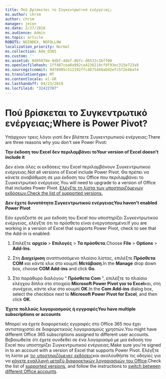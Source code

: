 ```yaml
---
title: Πού βρίσκεται το Συγκεντρωτικό ενέργειας;
ms.author: chrsm
author: chrsm
manager: jecon
ms.date: 2/27/2018
ms.audience: Admin
ms.topic: article
ROBOTS: NOINDEX, NOFOLLOW
localization_priority: Normal
ms.collection: Adm_O365
ms.custom: ''
ms.assetid: 0d95078e-9dbf-4def-8bfc-d6532c1bff00
ms.openlocfilehash: 1ff407cea0a992ca4236218cfdf93ec315e723a9
ms.sourcegitcommit: 9d78905c512192ffc4675468abd2efc5f2e4baf4
ms.translationtype: MT
ms.contentlocale: el-GR
ms.lasthandoff: 04/23/2019
ms.locfileid: "32422787"
---
```

# <a name="where-is-power-pivot"></a><span data-ttu-id="96344-102">Πού βρίσκεται το Συγκεντρωτικό ενέργειας;</span><span class="sxs-lookup"><span data-stu-id="96344-102">Where is Power Pivot?</span></span>

<span data-ttu-id="96344-103">Υπάρχουν τρεις λόγοι γιατί δεν βλέπετε Συγκεντρωτικού ενέργειας:</span><span class="sxs-lookup"><span data-stu-id="96344-103">There are three reasons why you don't see Power Pivot:</span></span>
  
 <span data-ttu-id="96344-104">**Την έκδοση του Excel δεν περιλαμβάνει το**</span><span class="sxs-lookup"><span data-stu-id="96344-104">**Your version of Excel doesn't include it**</span></span>
  
<span data-ttu-id="96344-105">Δεν είναι όλες οι εκδόσεις του Excel περιλαμβάνουν Συγκεντρωτικού ενέργειας.</span><span class="sxs-lookup"><span data-stu-id="96344-105">Not all versions of Excel include Power Pivot.</span></span> <span data-ttu-id="96344-106">Θα πρέπει να κάνετε αναβάθμιση σε μια έκδοση του Office που περιλαμβάνει το Συγκεντρωτικό ενέργειας.</span><span class="sxs-lookup"><span data-stu-id="96344-106">You will need to upgrade to a version of Office that includes Power Pivot.</span></span> [<span data-ttu-id="96344-107">Ελέγξτε τη λίστα των υποστηριζόμενων εκδόσεων.</span><span class="sxs-lookup"><span data-stu-id="96344-107">Check the list of supported versions.</span></span>](https://support.office.com/article/aa64e217-4b6e-410b-8337-20b87e1c2a4b.aspx)
  
 <span data-ttu-id="96344-108">**Δεν έχετε δυνατότητα Συγκεντρωτικού ενέργειας**</span><span class="sxs-lookup"><span data-stu-id="96344-108">**You haven't enabled Power Pivot**</span></span>
  
<span data-ttu-id="96344-109">Εάν εργάζεστε σε μια έκδοση του Excel που υποστηρίζει Συγκεντρωτικού ενέργειας, ελέγξτε ότι το πρόσθετο είναι ενεργοποιημένο:</span><span class="sxs-lookup"><span data-stu-id="96344-109">If you are working in a version of Excel that supports Power Pivot, check to see that the Add-in is enabled:</span></span>
  
1. <span data-ttu-id="96344-110">Επιλέξτε **αρχείο** \> **Επιλογές** \> **Τα πρόσθετα**.</span><span class="sxs-lookup"><span data-stu-id="96344-110">Choose **File** \> **Options** \> **Add-Ins**.</span></span>
    
2. <span data-ttu-id="96344-111">Στη **Διαχείριση** αναπτυσσόμενο πλαίσιο λίστας, επιλέξτε **Πρόσθετα COM** και κάντε κλικ στο κουμπί **Μετάβαση**.</span><span class="sxs-lookup"><span data-stu-id="96344-111">In the **Manage** drop down box, choose **COM Add-ins** and click **Go**.</span></span>
    
3. <span data-ttu-id="96344-112">Στο παράθυρο διαλόγου " **Πρόσθετα Com** ", επιλέξτε το πλαίσιο ελέγχου δίπλα στο στοιχείο **Microsoft Power Pivot για το Excel**και, στη συνέχεια, κάντε κλικ στο κουμπί **OK**.</span><span class="sxs-lookup"><span data-stu-id="96344-112">In the **Com Add-ins** dialog box, select the checkbox next to **Microsoft Power Pivot for Excel**, and then click **OK**.</span></span> 
    
 <span data-ttu-id="96344-113">**Έχετε πολλούς λογαριασμούς ή εγγραφές**</span><span class="sxs-lookup"><span data-stu-id="96344-113">**You have multiple subscriptions or accounts**</span></span>
  
<span data-ttu-id="96344-114">Μπορεί να έχετε διαφορετικές εγγραφές στο Office 365 που έχει αντιστοιχιστεί σε διαφορετικούς λογαριασμούς χρηστών.</span><span class="sxs-lookup"><span data-stu-id="96344-114">You might have different Office 365 subscriptions assigned to different user accounts.</span></span> <span data-ttu-id="96344-115">Βεβαιωθείτε ότι έχετε συνδεθεί σε ένα λογαριασμό με μια έκδοση του Excel που υποστηρίζει Συγκεντρωτικού ενέργειας.</span><span class="sxs-lookup"><span data-stu-id="96344-115">Make sure you're signed in to an account with a version of Excel that supports Power Pivot.</span></span> <span data-ttu-id="96344-116">Ελέγξτε τη λίστα με [τις υποστηριζόμενες εκδόσεις](https://support.office.com/article/aa64e217-4b6e-410b-8337-20b87e1c2a4b.aspx)και ακολουθήστε τις οδηγίες για να [κάνετε εναλλαγή μεταξύ διαφορετικών λογαριασμών του Office](https://support.office.com/article/b9582171-fd1f-4284-9846-bdd72bb28426.aspx#BKMK_WebSwitchAccounts).</span><span class="sxs-lookup"><span data-stu-id="96344-116">Check the list of [supported versions](https://support.office.com/article/aa64e217-4b6e-410b-8337-20b87e1c2a4b.aspx), and follow the instructions to [switch between different Office accounts](https://support.office.com/article/b9582171-fd1f-4284-9846-bdd72bb28426.aspx#BKMK_WebSwitchAccounts).</span></span>
  

